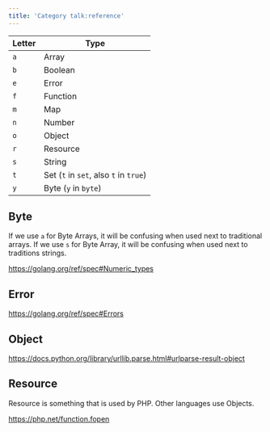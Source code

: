 ```yaml
---
title: 'Category talk:reference'
---
```


Letter | Type
-------|------
`a`    | Array
`b`    | Boolean
`e`    | Error
`f`    | Function
`m`    | Map
`n`    | Number
`o`    | Object
`r`    | Resource
`s`    | String
`t`    | Set (`t` in `set`, also `t` in `true`)
`y`    | Byte (`y` in `byte`)

## Byte

If we use `a` for Byte Arrays, it will be confusing when used next to
traditional arrays. If we use `s` for Byte Array, it will be confusing when
used next to traditions strings.

<https://golang.org/ref/spec#Numeric_types>

## Error

<https://golang.org/ref/spec#Errors>

## Object

<https://docs.python.org/library/urllib.parse.html#urlparse-result-object>

## Resource

Resource is something that is used by PHP. Other languages use Objects.

<https://php.net/function.fopen>
